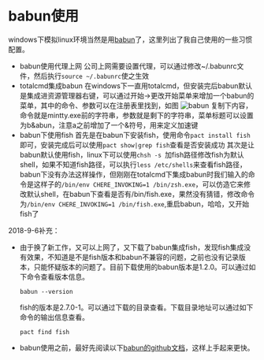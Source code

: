 # babun使用
windows下模拟linux环境当然是用[babun](http://babun.github.io/)了，这里列出了我自己使用的一些习惯配置。

- babun使用代理上网
  公司上网需要设置代理，可以通过修改~/.babunrc文件，然后执行`source ~/.babunrc`使之生效
- totalcmd集成babun
  在windows下一直用totalcmd，但安装完后babun默认是集成进资源管理器右键，可以通过开始->更改开始菜单来增加一个babun的菜单，其中的命令、参数可以在注册表里找到，如图
  ![babun](https://camo.githubusercontent.com/c48ebf7cf1c5c23263b09504cde8ed08c595a143/687474703a2f2f692e696d6775722e636f6d2f623054614150382e706e67)
  复制下内容，命令就是mintty.exe前的字符串，参数就是剩下的字符串，菜单标题可以设置为b&abun，注意a之前增加了一个&符号，用来定义加速键
- babun下使用fish
  首先是在babun下安装fish，使用命令`pact install fish`即可，安装完成后可以使用`pact show|grep fish`查看是否安装成功
    其次是让babun默认使用fish，linux下可以使用`chsh -s `加fish路径修改fish为默认shell，如果不知道fish路径，可以执行`less /etc/shells`来查看fish路径，babun下没有办法这样操作，但刚刚在totalcmd下集成babun时我们输入的命令是这样子的`/bin/env CHERE_INVOKING=1 /bin/zsh.exe`，可以仿造它来修改默认shell，在babun下查看是否有/bin/fish.exe，果然没有猜错，修改命令为`/bin/env CHERE_INVOKING=1 /bin/fish.exe`,重启babun，哈哈，又开始fish了

2018-9-6补充：

- 由于换了新工作，又可以上网了，又下载了babun集成fish，发现fish集成没有效果，不知道是不是fish版本和babun不兼容的问题，之前也没有记录版本，只能怀疑版本的问题了。目前下载使用的babun版本是1.2.0。可以通过如下命令查看版本信息。

  ```shell
  babun --version
  ```

  fish的版本是2.7.0-1。可以通过下载的目录查看。下载目录地址可以通过如下命令的输出信息查看。

  ```shell
  pact find fish 	
  ```

- babun使用之前，最好先阅读以下[babun的github文档](https://github.com/babun/babun)，这样上手起来更快。
